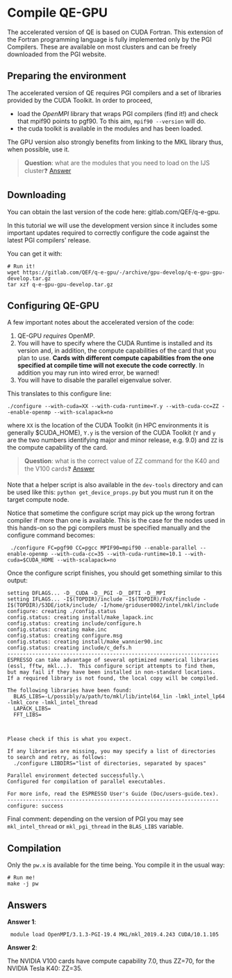 # Compile QE-GPU

The accelerated version of QE is based on CUDA Fortran. This extension of the Fortran programming language is fully implemented only by the PGI Compilers.
These are available on most clusters and can be freely downloaded from the PGI website.

## Preparing the environment

The accelerated version of QE requires PGI compilers and a set of libraries provided by the CUDA Toolkit.
In order to proceed, 

* load the *OpenMPI* library that wraps PGI compilers (find it!) and check that mpif90 points to pgf90. To this aim, `mpif90 --version` will do.
* the cuda toolkit is available in the modules and has been loaded.

The GPU version also strongly benefits from linking to the MKL library
thus, when possible, use it.

> **Question**: what are the modules that you need to load on the IJS cluster❓ [Answer](#A1)

## Downloading

You can obtain the last version of the code here: gitlab.com/QEF/q-e-gpu.

In this tutorial we will use the development version since it includes some
important updates required to correctly configure the code against the
latest PGI compilers' release.

You can get it with:

    # Run it!
    wget https://gitlab.com/QEF/q-e-gpu/-/archive/gpu-develop/q-e-gpu-gpu-develop.tar.gz
    tar xzf q-e-gpu-gpu-develop.tar.gz


## Configuring QE-GPU

A few important notes about the accelerated version of the code:

1. QE-GPU *requires* OpenMP.
2. You will have to specify where the CUDA Runtime is installed and its version and, in addition, the compute capabilities of the card that you plan to use. **Cards with different compute capabilities from the one specified at compile time will not execute the code correctly**. In addition you may run into wired error, be warned!
3. You will have to disable the parallel eigenvalue solver. 

This translates to this configure line:

    ./configure --with-cuda=XX --with-cuda-runtime=Y.y --with-cuda-cc=ZZ --enable-openmp --with-scalapack=no 

where `XX` is the location of the CUDA Toolkit (in HPC environments it is
generally $CUDA_HOME), `Y.y` is the version of the CUDA Toolkit (`Y` and `y` are the two numbers identifying major and minor release, e.g. 9.0)  and `ZZ` is the compute capability of the card.

> **Question**: what is the correct value of ZZ command for the K40 and the V100 cards❓ [Answer](#A2)

Note that a helper script is also available in the `dev-tools` directory and can be used like this: `python get_device_props.py` but you must run it on the target compute node.


Notice that sometime the configure script may pick up the wrong fortran compiler
if more than one is available. This is the case for the nodes used in this
hands-on so the pgi compilers must be specified manually and the configure command
becomes:

     ./configure FC=pgf90 CC=pgcc MPIF90=mpif90 --enable-parallel --enable-openmp --with-cuda-cc=35 --with-cuda-runtime=10.1 --with-cuda=$CUDA_HOME --with-scalapack=no

Once the configure script finishes, you should get something similar to this output:

    setting DFLAGS... -D__CUDA -D__PGI -D__DFTI -D__MPI
    setting IFLAGS... -I$(TOPDIR)/include -I$(TOPDIR)/FoX/finclude -I$(TOPDIR)/S3DE/iotk/include/ -I/home/griduser0002/intel/mkl/include
    configure: creating ./config.status
    config.status: creating install/make_lapack.inc
    config.status: creating include/configure.h
    config.status: creating make.inc
    config.status: creating configure.msg
    config.status: creating install/make_wannier90.inc
    config.status: creating include/c_defs.h
    --------------------------------------------------------------------
    ESPRESSO can take advantage of several optimized numerical libraries
    (essl, fftw, mkl...).  This configure script attempts to find them,
    but may fail if they have been installed in non-standard locations.
    If a required library is not found, the local copy will be compiled.
    
    The following libraries have been found:
      BLAS_LIBS=-L/possibly/a/path/to/mkl/lib/intel64_lin -lmkl_intel_lp64  -lmkl_core -lmkl_intel_thread
      LAPACK_LIBS=
      FFT_LIBS=
      
      
    
    Please check if this is what you expect.
    
    If any libraries are missing, you may specify a list of directories
    to search and retry, as follows:
      ./configure LIBDIRS="list of directories, separated by spaces"
    
    Parallel environment detected successfully.\
    Configured for compilation of parallel executables.
    
    For more info, read the ESPRESSO User's Guide (Doc/users-guide.tex).
    --------------------------------------------------------------------
    configure: success


Final comment: depending on the version of PGI you may see `mkl_intel_thread`
or `mkl_pgi_thread` in the `BLAS_LIBS` variable.


## Compilation

Only the `pw.x` is available for the time being. You compile it in the usual way:

    # Run me!
    make -j pw

## Answers

<a name="A1"></a> **Answer 1**: 

     module load OpenMPI/3.1.3-PGI-19.4 MKL/mkl_2019.4.243 CUDA/10.1.105

<a name="A2"></a> **Answer 2**: 

The NVIDIA V100 cards have compute capability 7.0, thus ZZ=70, for the NVIDIA Tesla K40: ZZ=35.

